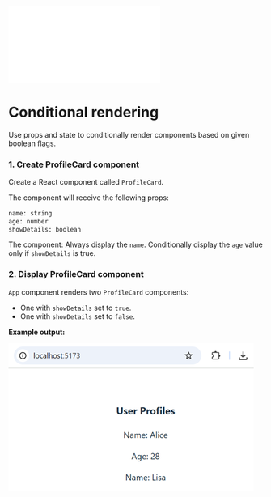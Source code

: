 ![Suomenkielinen tehtävänanto](../README.md)

# Conditional rendering
Use props and state to conditionally render components based on given boolean flags.

### 1. Create ProfileCard component
Create a React component called `ProfileCard`.

The component will receive the following props:
```
name: string
age: number
showDetails: boolean
```
The component:
Always display the `name`.
Conditionally display the `age` value only if `showDetails` is true.

### 2. Display ProfileCard component
`App` component renders two `ProfileCard` components:
- One with `showDetails` set to `true`.
- One with `showDetails` set to `false`.

**Example output:**

![Conditional render](./src/assets/conditional_render.png)
